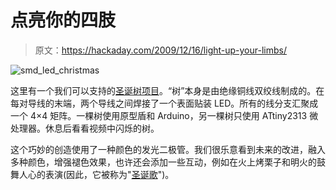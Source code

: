# 点亮你的四肢

> 原文：<https://hackaday.com/2009/12/16/light-up-your-limbs/>

![](img/1a2be2c932e0cad15c3775d005e1d242.png "smd_led_christmas")

这里有一个我们可以支持的[圣诞树项目](http://geekphysical.blogspot.com/2009/12/green-tree-in-electronics-pot.html)。“树”本身是由绝缘铜线双绞线制成的。在每对导线的末端，两个导线之间焊接了一个表面贴装 LED。所有的线分支汇聚成一个 4×4 矩阵。一棵树使用原型盾和 Arduino，另一棵树只使用 ATtiny2313 微处理器。休息后看看视频中闪烁的树。

这个巧妙的创造使用了一种颜色的发光二极管。我们很乐意看到未来的改进，融入多种颜色，增强褪色效果，也许还会添加一些互动，例如在火上烤栗子和明火的鼓舞人心的表演(因此，它被称为"[圣诞歌](http://www.youtube.com/watch?v=JOQ4JxPDXIU)")。